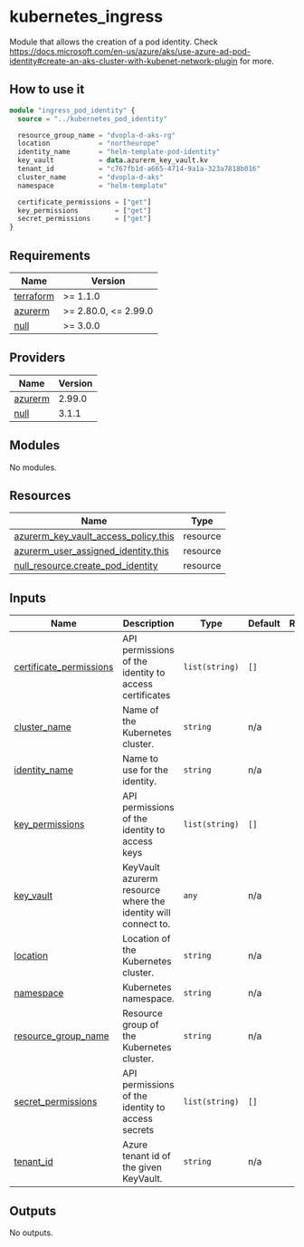 # kubernetes\_ingress

Module that allows the creation of a pod identity. Check https://docs.microsoft.com/en-us/azure/aks/use-azure-ad-pod-identity#create-an-aks-cluster-with-kubenet-network-plugin for more.

## How to use it

```tf
module "ingress_pod_identity" {
  source = "../kubernetes_pod_identity"

  resource_group_name = "dvopla-d-aks-rg"
  location            = "northeurope"
  identity_name       = "helm-template-pod-identity"
  key_vault           = data.azurerm_key_vault.kv
  tenant_id           = "c767fb1d-a665-4714-9a1a-323a7818b016"
  cluster_name        = "dvopla-d-aks"
  namespace           = "helm-template"

  certificate_permissions = ["get"]
  key_permissions         = ["get"]
  secret_permissions      = ["get"]
}
```

<!-- markdownlint-disable -->
<!-- BEGINNING OF PRE-COMMIT-TERRAFORM DOCS HOOK -->
## Requirements

| Name | Version |
|------|---------|
| <a name="requirement_terraform"></a> [terraform](#requirement\_terraform) | >= 1.1.0 |
| <a name="requirement_azurerm"></a> [azurerm](#requirement\_azurerm) | >= 2.80.0, <= 2.99.0 |
| <a name="requirement_null"></a> [null](#requirement\_null) | >= 3.0.0 |

## Providers

| Name | Version |
|------|---------|
| <a name="provider_azurerm"></a> [azurerm](#provider\_azurerm) | 2.99.0 |
| <a name="provider_null"></a> [null](#provider\_null) | 3.1.1 |

## Modules

No modules.

## Resources

| Name | Type |
|------|------|
| [azurerm_key_vault_access_policy.this](https://registry.terraform.io/providers/hashicorp/azurerm/latest/docs/resources/key_vault_access_policy) | resource |
| [azurerm_user_assigned_identity.this](https://registry.terraform.io/providers/hashicorp/azurerm/latest/docs/resources/user_assigned_identity) | resource |
| [null_resource.create_pod_identity](https://registry.terraform.io/providers/hashicorp/null/latest/docs/resources/resource) | resource |

## Inputs

| Name | Description | Type | Default | Required |
|------|-------------|------|---------|:--------:|
| <a name="input_certificate_permissions"></a> [certificate\_permissions](#input\_certificate\_permissions) | API permissions of the identity to access certificates | `list(string)` | `[]` | no |
| <a name="input_cluster_name"></a> [cluster\_name](#input\_cluster\_name) | Name of the Kubernetes cluster. | `string` | n/a | yes |
| <a name="input_identity_name"></a> [identity\_name](#input\_identity\_name) | Name to use for the identity. | `string` | n/a | yes |
| <a name="input_key_permissions"></a> [key\_permissions](#input\_key\_permissions) | API permissions of the identity to access keys | `list(string)` | `[]` | no |
| <a name="input_key_vault"></a> [key\_vault](#input\_key\_vault) | KeyVault azurerm resource where the identity will connect to. | `any` | n/a | yes |
| <a name="input_location"></a> [location](#input\_location) | Location of the Kubernetes cluster. | `string` | n/a | yes |
| <a name="input_namespace"></a> [namespace](#input\_namespace) | Kubernetes namespace. | `string` | n/a | yes |
| <a name="input_resource_group_name"></a> [resource\_group\_name](#input\_resource\_group\_name) | Resource group of the Kubernetes cluster. | `string` | n/a | yes |
| <a name="input_secret_permissions"></a> [secret\_permissions](#input\_secret\_permissions) | API permissions of the identity to access secrets | `list(string)` | `[]` | no |
| <a name="input_tenant_id"></a> [tenant\_id](#input\_tenant\_id) | Azure tenant id of the given KeyVault. | `string` | n/a | yes |

## Outputs

No outputs.
<!-- END OF PRE-COMMIT-TERRAFORM DOCS HOOK -->
